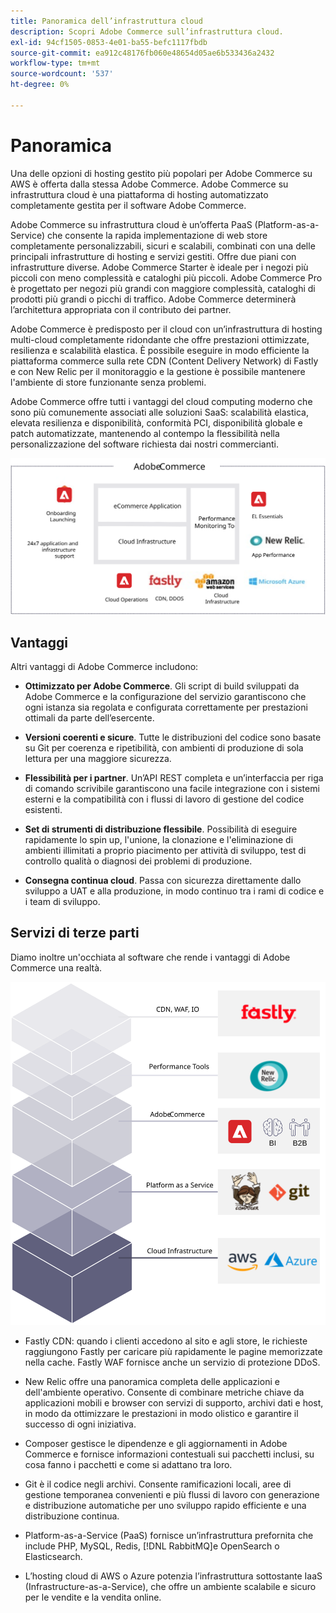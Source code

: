 ```yaml
---
title: Panoramica dell’infrastruttura cloud
description: Scopri Adobe Commerce sull’infrastruttura cloud.
exl-id: 94cf1505-0853-4e01-ba55-befc1117fbdb
source-git-commit: ea912c48176fb060e48654d05ae6b533436a2432
workflow-type: tm+mt
source-wordcount: '537'
ht-degree: 0%

---
```


# Panoramica

Una delle opzioni di hosting gestito più popolari per Adobe Commerce su AWS è offerta dalla stessa Adobe Commerce. Adobe Commerce su infrastruttura cloud è una piattaforma di hosting automatizzato completamente gestita per il software Adobe Commerce.

Adobe Commerce su infrastruttura cloud è un’offerta PaaS (Platform-as-a-Service) che consente la rapida implementazione di web store completamente personalizzabili, sicuri e scalabili, combinati con una delle principali infrastrutture di hosting e servizi gestiti. Offre due piani con infrastrutture diverse. Adobe Commerce Starter è ideale per i negozi più piccoli con meno complessità e cataloghi più piccoli. Adobe Commerce Pro è progettato per negozi più grandi con maggiore complessità, cataloghi di prodotti più grandi o picchi di traffico. Adobe Commerce determinerà l’architettura appropriata con il contributo dei partner.

Adobe Commerce è predisposto per il cloud con un’infrastruttura di hosting multi-cloud completamente ridondante che offre prestazioni ottimizzate, resilienza e scalabilità elastica. È possibile eseguire in modo efficiente la piattaforma commerce sulla rete CDN (Content Delivery Network) di Fastly e con New Relic per il monitoraggio e la gestione è possibile mantenere l&#39;ambiente di store funzionante senza problemi.

Adobe Commerce offre tutti i vantaggi del cloud computing moderno che sono più comunemente associati alle soluzioni SaaS: scalabilità elastica, elevata resilienza e disponibilità, conformità PCI, disponibilità globale e patch automatizzate, mantenendo al contempo la flessibilità nella personalizzazione del software richiesta dai nostri commercianti.

![Diagramma che mostra gli elementi architettonici di Adobe Commerce sull’infrastruttura cloud](../../../assets/playbooks/adobe-commerce-cloud-infrastructure.svg)

## Vantaggi

Altri vantaggi di Adobe Commerce includono:

- **Ottimizzato per Adobe Commerce**. Gli script di build sviluppati da Adobe Commerce e la configurazione del servizio garantiscono che ogni istanza sia regolata e configurata correttamente per prestazioni ottimali da parte dell’esercente.

- **Versioni coerenti e sicure**. Tutte le distribuzioni del codice sono basate su Git per coerenza e ripetibilità, con ambienti di produzione di sola lettura per una maggiore sicurezza.

- **Flessibilità per i partner**. Un’API REST completa e un’interfaccia per riga di comando scrivibile garantiscono una facile integrazione con i sistemi esterni e la compatibilità con i flussi di lavoro di gestione del codice esistenti.

- **Set di strumenti di distribuzione flessibile**. Possibilità di eseguire rapidamente lo spin up, l&#39;unione, la clonazione e l&#39;eliminazione di ambienti illimitati a proprio piacimento per attività di sviluppo, test di controllo qualità o diagnosi dei problemi di produzione.

- **Consegna continua cloud**. Passa con sicurezza direttamente dallo sviluppo a UAT e alla produzione, in modo continuo tra i rami di codice e i team di sviluppo.

## Servizi di terze parti

Diamo inoltre un&#39;occhiata al software che rende i vantaggi di Adobe Commerce una realtà.

![Diagramma che mostra lo stack di tecnologia Adobe Commerce sull’infrastruttura cloud](../../../assets/playbooks/cloud-tech-stack.svg)

- Fastly CDN: quando i clienti accedono al sito e agli store, le richieste raggiungono Fastly per caricare più rapidamente le pagine memorizzate nella cache. Fastly WAF fornisce anche un servizio di protezione DDoS.

- New Relic offre una panoramica completa delle applicazioni e dell&#39;ambiente operativo. Consente di combinare metriche chiave da applicazioni mobili e browser con servizi di supporto, archivi dati e host, in modo da ottimizzare le prestazioni in modo olistico e garantire il successo di ogni iniziativa.

- Composer gestisce le dipendenze e gli aggiornamenti in Adobe Commerce e fornisce informazioni contestuali sui pacchetti inclusi, su cosa fanno i pacchetti e come si adattano tra loro.

- Git è il codice negli archivi. Consente ramificazioni locali, aree di gestione temporanea convenienti e più flussi di lavoro con generazione e distribuzione automatiche per uno sviluppo rapido efficiente e una distribuzione continua.

- Platform-as-a-Service (PaaS) fornisce un’infrastruttura prefornita che include PHP, MySQL, Redis, [!DNL RabbitMQ]e OpenSearch o Elasticsearch.

- L’hosting cloud di AWS o Azure potenzia l’infrastruttura sottostante IaaS (Infrastructure-as-a-Service), che offre un ambiente scalabile e sicuro per le vendite e la vendita online.
